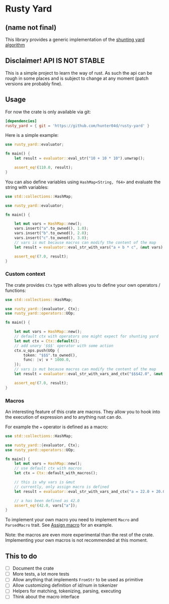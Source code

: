 # Rusty Yard

## (name not final)

This library provides a generic implementation of the [shunting yard algorithm](https://en.wikipedia.org/wiki/Shunting-yard_algorithm])

## Disclaimer! API IS NOT STABLE

This is a simple project to learn the way of rust. As such the api can be rough in some places and is subject to change at any moment (patch versions are probably fine).

## Usage

For now the crate is only available via git:

```toml
[dependencies]
rusty_yard = { git = 'https://github.com/hunter04d/rusty-yard' }
```

Here is a simple example:

```rust
use rusty_yard::evaluator;

fn main() {
    let result = evaluator::eval_str("10 + 10 * 10").unwrap();

    assert_eq!(110.0, result);
}
```

You can also define variables using `HashMap<String, f64>` and evaluate the string with variables:

```rust
use std::collections::HashMap;

use rusty_yard::evaluator;

fn main() {

    let mut vars = HashMap::new();
    vars.insert("a".to_owned(), 1.0);
    vars.insert("b".to_owned(), 2.0);
    vars.insert("c".to_owned(), 3.0);
    // vars is mut because macros can modify the content of the map
    let result = evaluator::eval_str_with_vars("a + b * c", &mut vars).unwrap();

    assert_eq!(7.0, result);
}
```

### Custom context

The crate provides `Ctx` type with allows you to define your own operators / functions:

```rust
use std::collections::HashMap;

use rusty_yard::{evaluator, Ctx};
use rusty_yard::operators::UOp;

fn main() {

    let mut vars = HashMap::new();
    // default ctx with operators one might expect for shunting yard
    let mut ctx = Ctx::default();
    // add unary '$$$' operator with some action
    ctx.u_ops.push(UOp {
        token: "$$$".to_owned(),
        func: |v| v * 1000.0,
    });
    // vars is mut because macros can modify the content of the map
    let result = evaluator::eval_str_with_vars_and_ctx("$$$42.0", &mut vars, &ctx).unwrap();

    assert_eq!(7.0, result);
}
```

### Macros

An interesting feature of this crate are macros. They allow you to hook into the execution of expression and to anything rust can do.

For example the `=` operator is defined as a macro:

```rust
use std::collections::HashMap;

use rusty_yard::{evaluator, Ctx};
use rusty_yard::operators::UOp;

fn main() {
    let mut vars = HashMap::new();
    // use default ctx with macros
    let ctx = Ctx::default_with_macros();

    // this is why vars is &mut
    // currently, only assign macro is defined
    let result = evaluator::eval_str_with_vars_and_ctx("a = 22.0 + 20.0", &mut vars, &ctx).unwrap();

    // a has been defined as 42.0
    assert_eq!(42.0, vars["a"]);
}
```

To implement your own macro you need to implement `Macro` and `ParsedMacro` trait. See [Assign macro](src/macros/default/assign.rs) for an example.

Note: the macros are even more experimental than the rest of the crate. Implementing your own macros is not recommended at this moment.

## This to do

- [ ] Document the crate
- [ ] More tests, a lot more tests
- [ ] Allow anything that implements `FromStr` to be used as primitive
- [ ] Allow customizing definition of id/num in tokenizer
- [ ] Helpers for matching, tokenizing, parsing, executing
- [ ] Think about the macro interface
